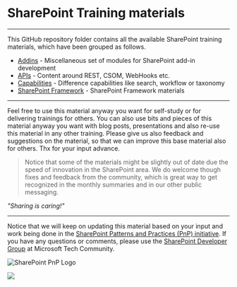 # SharePoint Training materials #

----------

This GitHub repository folder contains all the available SharePoint training materials, which have been grouped as follows.

- [Addins](./Addins/) - Miscellaneous set of modules for SharePoint add-in development
- [APIs](./APIs/) - Content around REST, CSOM, WebHooks etc.
- [Capabilities](./Capabilities/) - Difference capabilities like search, workflow or taxonomy
- [SharePoint Framework](./SharePointFramework) - SharePoint Framework materials

----------

Feel free to use this material anyway you want for self-study or for delivering trainings for others. You can also use bits and pieces of this material anyway you want with blog posts, presentations and also re-use this material in any other training. Please give us also feedback and suggestions on the material, so that we can improve this base material also for others. Thx for your input advance. 

> Notice that some of the materials might be slightly out of date due the speed of innovation in the SharePoint area. We do welcome though fixes and feedback from the community, which is great way to get recognized in the monthly summaries and in our other public messaging.

*"Sharing is caring!"*

----------

Notice that we will keep on updating this material based on your input and work being done in the [SharePoint Patterns and Practices (PnP) initiative](http://aka.ms/sppnp). If you have any questions or comments, please use the [SharePoint Developer Group](http://aka.ms/sppnp-community) at Microsoft Tech Community.

![SharePoint PnP Logo](https://devoffice.blob.core.windows.net/media/Default/PnP/pnplogoblue.png)

<img src="https://telemetry.sharepointpnp.com/TrainingContent/SharePoint/SharePointFramework/readme.md" />